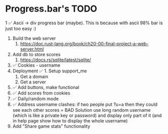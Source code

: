 # Progress.bar's TODO 

1  ✅ Ascii -> div progress bar (maybe). This is because with ascii 98% bar is just too easy :)
1. Build the web server 
   1. https://doc.rust-lang.org/book/ch20-00-final-project-a-web-server.html
2. Add db to store scores 
   1.  https://docs.rs/sqlite/latest/sqlite/
3. ✅ Cookies - username
4. Deployment
   ✅ 1. Setup support_me
   1. Get a domain
   2. Get a server
5. ✅ Add buttons, make functional
6. ✅ Add scores from cookies 
7. ✅ Daily/random mode
8. ✅ Address username clashes: if two people put ?u=a then they could see each other scores = BAD 
   Solution use long random username (which is like a private key or password) and display only part of it (and in help page show how to display the whole username)
9. Add "Share game stats" functionality